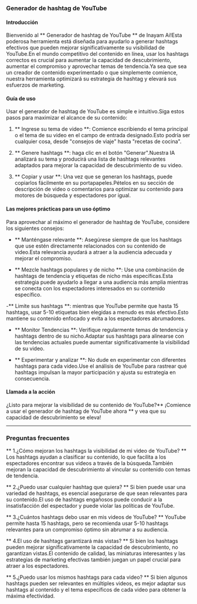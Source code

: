 ### Generador de hashtag de YouTube

#### Introducción
Bienvenido al ** Generador de hashtag de YouTube ** de Inayam Ai!Esta poderosa herramienta está diseñada para ayudarlo a generar hashtags efectivos que pueden mejorar significativamente su visibilidad de YouTube.En el mundo competitivo del contenido en línea, usar los hashtags correctos es crucial para aumentar la capacidad de descubrimiento, aumentar el compromiso y aprovechar temas de tendencia.Ya sea que sea un creador de contenido experimentado o que simplemente comience, nuestra herramienta optimizará su estrategia de hashtag y elevará sus esfuerzos de marketing.

#### Guía de uso
Usar el generador de hashtag de YouTube es simple e intuitivo.Siga estos pasos para maximizar el alcance de su contenido:

1. ** Ingrese su tema de video **: Comience escribiendo el tema principal o el tema de su video en el campo de entrada designado.Esto podría ser cualquier cosa, desde "consejos de viaje" hasta "recetas de cocina".

2. ** Genere hashtags **: haga clic en el botón "Generar".Nuestra IA analizará su tema y producirá una lista de hashtags relevantes adaptados para mejorar la capacidad de descubrimiento de su video.

3. ** Copiar y usar **: Una vez que se generan los hashtags, puede copiarlos fácilmente en su portapapeles.Pételos en su sección de descripción de video o comentarios para optimizar su contenido para motores de búsqueda y espectadores por igual.

#### Las mejores prácticas para un uso óptimo
Para aprovechar al máximo el generador de hashtag de YouTube, considere los siguientes consejos:

- ** Manténgase relevante **: Asegúrese siempre de que los hashtags que use estén directamente relacionados con su contenido de video.Esta relevancia ayudará a atraer a la audiencia adecuada y mejorar el compromiso.

- ** Mezcle hashtags populares y de nicho **: Use una combinación de hashtags de tendencia y etiquetas de nicho más específicas.Esta estrategia puede ayudarlo a llegar a una audiencia más amplia mientras se conecta con los espectadores interesados ​​en su contenido específico.

-** Limite sus hashtags **: mientras que YouTube permite que hasta 15 hashtags, usar 5-10 etiquetas bien elegidas a menudo es más efectivo.Esto mantiene su contenido enfocado y evita a los espectadores abrumadores.

- ** Monitor Tendencias **: Verifique regularmente temas de tendencia y hashtags dentro de su nicho.Adaptar sus hashtags para alinearse con las tendencias actuales puede aumentar significativamente la visibilidad de su video.

- ** Experimentar y analizar **: No dude en experimentar con diferentes hashtags para cada video.Use el análisis de YouTube para rastrear qué hashtags impulsan la mayor participación y ajusta su estrategia en consecuencia.

#### Llamada a la acción
¿Listo para mejorar la visibilidad de su contenido de YouTube?** ¡Comience a usar el generador de hashtag de YouTube ahora ** y vea que su capacidad de descubrimiento se eleva!

---

### Preguntas frecuentes

** 1.¿Cómo mejoran los hashtags la visibilidad de mi video de YouTube? **
Los hashtags ayudan a clasificar su contenido, lo que facilita a los espectadores encontrar sus videos a través de la búsqueda.También mejoran la capacidad de descubrimiento al vincular su contenido con temas de tendencia.

** 2.¿Puedo usar cualquier hashtag que quiera? **
Si bien puede usar una variedad de hashtags, es esencial asegurarse de que sean relevantes para su contenido.El uso de hashtags engañosos puede conducir a la insatisfacción del espectador y puede violar las políticas de YouTube.

** 3.¿Cuántos hashtags debo usar en mis videos de YouTube? **
YouTube permite hasta 15 hashtags, pero se recomienda usar 5-10 hashtags relevantes para un compromiso óptimo sin abrumar a su audiencia.

** 4.El uso de hashtags garantizará más vistas? **
Si bien los hashtags pueden mejorar significativamente la capacidad de descubrimiento, no garantizan vistas.El contenido de calidad, las miniaturas interesantes y las estrategias de marketing efectivas también juegan un papel crucial para atraer a los espectadores.

** 5.¿Puedo usar los mismos hashtags para cada video? **
Si bien algunos hashtags pueden ser relevantes en múltiples videos, es mejor adaptar sus hashtags al contenido y el tema específicos de cada video para obtener la máxima efectividad.